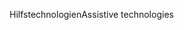 <span data-ttu-id="21f51-101">Hilfstechnologien</span><span class="sxs-lookup"><span data-stu-id="21f51-101">Assistive technologies</span></span>